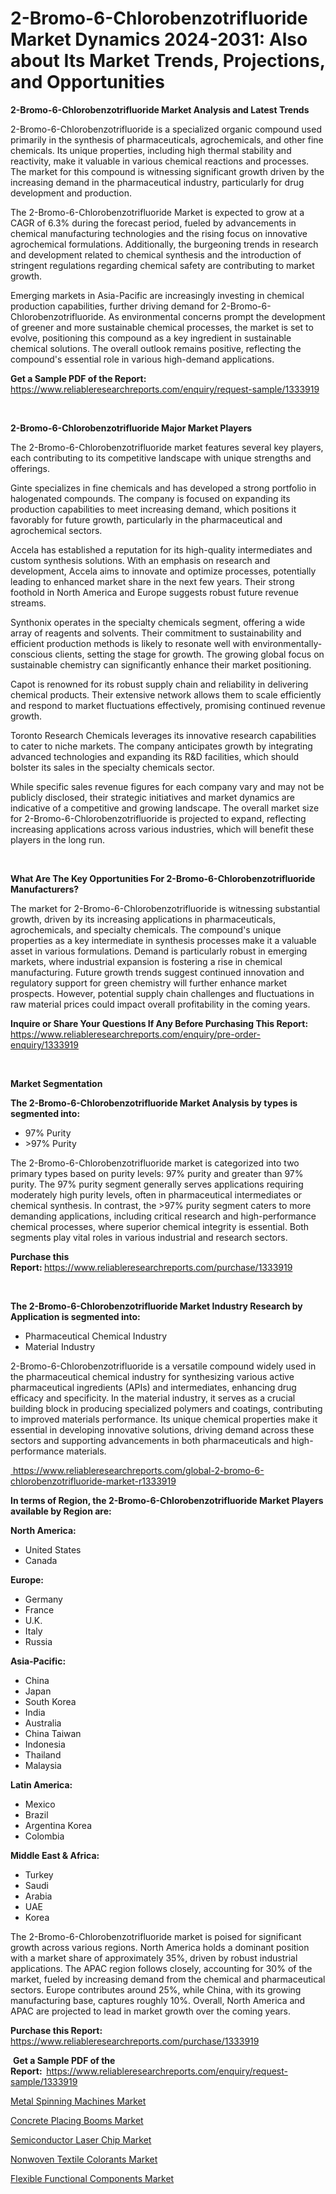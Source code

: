<p><h1>2-Bromo-6-Chlorobenzotrifluoride Market Dynamics 2024-2031: Also about Its Market Trends, Projections, and Opportunities</h1></p><p><strong>2-Bromo-6-Chlorobenzotrifluoride Market Analysis and Latest Trends</strong></p>
<p><p>2-Bromo-6-Chlorobenzotrifluoride is a specialized organic compound used primarily in the synthesis of pharmaceuticals, agrochemicals, and other fine chemicals. Its unique properties, including high thermal stability and reactivity, make it valuable in various chemical reactions and processes. The market for this compound is witnessing significant growth driven by the increasing demand in the pharmaceutical industry, particularly for drug development and production. </p><p>The 2-Bromo-6-Chlorobenzotrifluoride Market is expected to grow at a CAGR of 6.3% during the forecast period, fueled by advancements in chemical manufacturing technologies and the rising focus on innovative agrochemical formulations. Additionally, the burgeoning trends in research and development related to chemical synthesis and the introduction of stringent regulations regarding chemical safety are contributing to market growth. </p><p>Emerging markets in Asia-Pacific are increasingly investing in chemical production capabilities, further driving demand for 2-Bromo-6-Chlorobenzotrifluoride. As environmental concerns prompt the development of greener and more sustainable chemical processes, the market is set to evolve, positioning this compound as a key ingredient in sustainable chemical solutions. The overall outlook remains positive, reflecting the compound's essential role in various high-demand applications.</p></p>
<p><strong>Get a Sample PDF of the Report:&nbsp;</strong> <a href="https://www.reliableresearchreports.com/enquiry/request-sample/1333919?utm_campaign=36&utm_medium=2&utm_source=Github&utm_content=ia&utm_term=01102024&utm_id=2-bromo-6-chlorobenzotrifluoride">https://www.reliableresearchreports.com/enquiry/request-sample/1333919</a></p>
<p>&nbsp;</p>
<p><strong>2-Bromo-6-Chlorobenzotrifluoride Major Market Players</strong></p>
<p><p>The 2-Bromo-6-Chlorobenzotrifluoride market features several key players, each contributing to its competitive landscape with unique strengths and offerings.</p><p>Ginte specializes in fine chemicals and has developed a strong portfolio in halogenated compounds. The company is focused on expanding its production capabilities to meet increasing demand, which positions it favorably for future growth, particularly in the pharmaceutical and agrochemical sectors.</p><p>Accela has established a reputation for its high-quality intermediates and custom synthesis solutions. With an emphasis on research and development, Accela aims to innovate and optimize processes, potentially leading to enhanced market share in the next few years. Their strong foothold in North America and Europe suggests robust future revenue streams.</p><p>Synthonix operates in the specialty chemicals segment, offering a wide array of reagents and solvents. Their commitment to sustainability and efficient production methods is likely to resonate well with environmentally-conscious clients, setting the stage for growth. The growing global focus on sustainable chemistry can significantly enhance their market positioning.</p><p>Capot is renowned for its robust supply chain and reliability in delivering chemical products. Their extensive network allows them to scale efficiently and respond to market fluctuations effectively, promising continued revenue growth.</p><p>Toronto Research Chemicals leverages its innovative research capabilities to cater to niche markets. The company anticipates growth by integrating advanced technologies and expanding its R&D facilities, which should bolster its sales in the specialty chemicals sector.</p><p>While specific sales revenue figures for each company vary and may not be publicly disclosed, their strategic initiatives and market dynamics are indicative of a competitive and growing landscape. The overall market size for 2-Bromo-6-Chlorobenzotrifluoride is projected to expand, reflecting increasing applications across various industries, which will benefit these players in the long run.</p></p>
<p>&nbsp;</p>
<p><strong>What Are The Key Opportunities For 2-Bromo-6-Chlorobenzotrifluoride Manufacturers?</strong></p>
<p><p>The market for 2-Bromo-6-Chlorobenzotrifluoride is witnessing substantial growth, driven by its increasing applications in pharmaceuticals, agrochemicals, and specialty chemicals. The compound's unique properties as a key intermediate in synthesis processes make it a valuable asset in various formulations. Demand is particularly robust in emerging markets, where industrial expansion is fostering a rise in chemical manufacturing. Future growth trends suggest continued innovation and regulatory support for green chemistry will further enhance market prospects. However, potential supply chain challenges and fluctuations in raw material prices could impact overall profitability in the coming years.</p></p>
<p><strong>Inquire or Share Your Questions If Any Before Purchasing This Report:</strong> <a href="https://www.reliableresearchreports.com/enquiry/pre-order-enquiry/1333919?utm_campaign=36&utm_medium=2&utm_source=Github&utm_content=ia&utm_term=01102024&utm_id=2-bromo-6-chlorobenzotrifluoride">https://www.reliableresearchreports.com/enquiry/pre-order-enquiry/1333919</a></p>
<p>&nbsp;</p>
<p><strong>Market Segmentation</strong></p>
<p><strong>The 2-Bromo-6-Chlorobenzotrifluoride Market Analysis by types is segmented into:</strong></p>
<p><ul><li>97% Purity</li><li>>97% Purity</li></ul></p>
<p><p>The 2-Bromo-6-Chlorobenzotrifluoride market is categorized into two primary types based on purity levels: 97% purity and greater than 97% purity. The 97% purity segment generally serves applications requiring moderately high purity levels, often in pharmaceutical intermediates or chemical synthesis. In contrast, the >97% purity segment caters to more demanding applications, including critical research and high-performance chemical processes, where superior chemical integrity is essential. Both segments play vital roles in various industrial and research sectors.</p></p>
<p><strong>Purchase this Report:&nbsp;</strong><a href="https://www.reliableresearchreports.com/purchase/1333919?utm_campaign=36&utm_medium=2&utm_source=Github&utm_content=ia&utm_term=01102024&utm_id=2-bromo-6-chlorobenzotrifluoride">https://www.reliableresearchreports.com/purchase/1333919</a></p>
<p>&nbsp;</p>
<p><strong>The 2-Bromo-6-Chlorobenzotrifluoride Market Industry Research by Application is segmented into:</strong></p>
<p><ul><li>Pharmaceutical Chemical Industry</li><li>Material Industry</li></ul></p>
<p><p>2-Bromo-6-Chlorobenzotrifluoride is a versatile compound widely used in the pharmaceutical chemical industry for synthesizing various active pharmaceutical ingredients (APIs) and intermediates, enhancing drug efficacy and specificity. In the material industry, it serves as a crucial building block in producing specialized polymers and coatings, contributing to improved materials performance. Its unique chemical properties make it essential in developing innovative solutions, driving demand across these sectors and supporting advancements in both pharmaceuticals and high-performance materials.</p></p>
<p><a href="https://www.reliableresearchreports.com/global-2-bromo-6-chlorobenzotrifluoride-market-r1333919?utm_campaign=36&utm_medium=2&utm_source=Github&utm_content=ia&utm_term=01102024&utm_id=2-bromo-6-chlorobenzotrifluoride">&nbsp;https://www.reliableresearchreports.com/global-2-bromo-6-chlorobenzotrifluoride-market-r1333919</a></p>
<p><strong>In terms of Region, the 2-Bromo-6-Chlorobenzotrifluoride Market Players available by Region are:</strong></p>
<p>
    <p> <strong> North America: </strong>
        <ul>
            <li>United States</li>
            <li>Canada</li>
        </ul>
        </p> 
    <p> <strong> Europe: </strong>
        <ul>
            <li>Germany</li>
            <li>France</li>
            <li>U.K.</li>
            <li>Italy</li>
            <li>Russia</li>
        </ul>
        </p> 
    <p> <strong> Asia-Pacific: </strong>
        <ul>
            <li>China</li>
            <li>Japan</li>
            <li>South Korea</li>
            <li>India</li>
            <li>Australia</li>
            <li>China Taiwan</li>
            <li>Indonesia</li>
            <li>Thailand</li>
            <li>Malaysia</li>
        </ul>
        </p> 
    <p> <strong> Latin America: </strong>
        <ul>
            <li>Mexico</li>
            <li>Brazil</li>
            <li>Argentina Korea</li>
            <li>Colombia</li>
        </ul>
        </p> 
    <p> <strong> Middle East & Africa: </strong>
        <ul>
            <li>Turkey</li>
            <li>Saudi</li>
            <li>Arabia</li>
            <li>UAE</li>
            <li>Korea</li>
        </ul>
    </p>
    </p>
<p><p>The 2-Bromo-6-Chlorobenzotrifluoride market is poised for significant growth across various regions. North America holds a dominant position with a market share of approximately 35%, driven by robust industrial applications. The APAC region follows closely, accounting for 30% of the market, fueled by increasing demand from the chemical and pharmaceutical sectors. Europe contributes around 25%, while China, with its growing manufacturing base, captures roughly 10%. Overall, North America and APAC are projected to lead in market growth over the coming years.</p></p>
<p><strong>Purchase this Report: </strong><a href="https://www.reliableresearchreports.com/purchase/1333919?utm_campaign=36&utm_medium=2&utm_source=Github&utm_content=ia&utm_term=01102024&utm_id=2-bromo-6-chlorobenzotrifluoride">https://www.reliableresearchreports.com/purchase/1333919</a></p>
<p>&nbsp;<strong>Get a Sample PDF of the Report:&nbsp;&nbsp;</strong><a href="https://www.reliableresearchreports.com/enquiry/request-sample/1333919?utm_campaign=36&utm_medium=2&utm_source=Github&utm_content=ia&utm_term=01102024&utm_id=2-bromo-6-chlorobenzotrifluoride">https://www.reliableresearchreports.com/enquiry/request-sample/1333919</a></p>
<p><strong></strong></p>
<p><p><a href="https://www.linkedin.com/pulse/metal-spinning-machines-market-share-new-trends-analysis-its-ry2ie?utm_campaign=36&utm_medium=2&utm_source=Github&utm_content=ia&utm_term=01102024&utm_id=2-bromo-6-chlorobenzotrifluoride">Metal Spinning Machines Market</a></p><p><a href="https://www.linkedin.com/pulse/concrete-placing-booms-market-global-share-ranking-overall-swp2e?utm_campaign=36&utm_medium=2&utm_source=Github&utm_content=ia&utm_term=01102024&utm_id=2-bromo-6-chlorobenzotrifluoride">Concrete Placing Booms Market</a></p><p><a href="https://issuu.com/reportprime-2/docs/semiconductor-laser-chip-market-siz_4cd0c0d8e25747?utm_campaign=36&utm_medium=2&utm_source=Github&utm_content=ia&utm_term=01102024&utm_id=2-bromo-6-chlorobenzotrifluoride">Semiconductor Laser Chip Market</a></p><p><a href="https://github.com/AngelaWalsh696/Market-Research-Report-List-1/blob/main/nonwoven-textile-colorants-market.md?utm_campaign=36&utm_medium=2&utm_source=Github&utm_content=ia&utm_term=01102024&utm_id=2-bromo-6-chlorobenzotrifluoride">Nonwoven Textile Colorants Market</a></p><p><a href="https://issuu.com/reportprime-2/docs/flexible-functional-components-mark_8063671d4647d3?utm_campaign=36&utm_medium=2&utm_source=Github&utm_content=ia&utm_term=01102024&utm_id=2-bromo-6-chlorobenzotrifluoride">Flexible Functional Components Market</a></p></p>